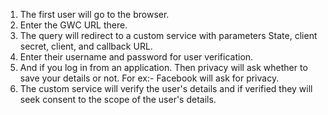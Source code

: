 
1. The first user will go to the browser.
2. Enter the GWC URL there.
3. The query will redirect to a custom service with parameters State, client secret, client, and callback URL.
4. Enter their username and password for user verification.
5. And if you log in from an application. Then privacy will ask whether to save your details or not. For ex:- Facebook will ask for privacy.
6. The custom service will verify the user's details and if verified they will seek consent to the scope of the user's details.
